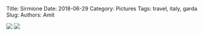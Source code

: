 Title: Sirmione
Date: 2018-06-29
Category: Pictures
Tags: travel, italy, garda
Slug: 
Authors: Amit

<div class="imagepost">
<img src="/images/sirmione1.jpg" class="imageitem large" />
<img src="/images/sirmione2.jpg" class="imageitem large" />
</div>
